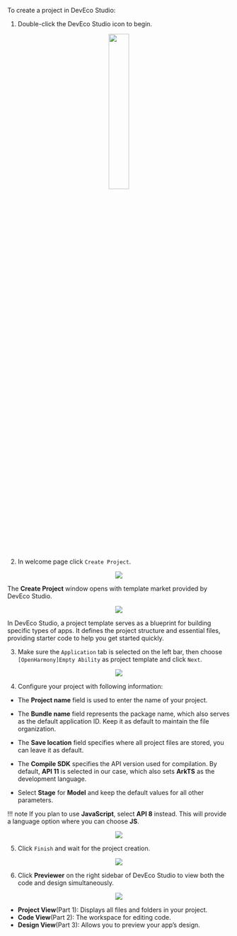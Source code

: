 To create a project in DevEco Studio:

1. Double-click the DevEco Studio icon to begin.
<div style="text-align:center">
    <img src='../images/image1.png' width='30%'>
</div>

2. In welcome page click `Create Project`.
<div style="text-align:center">
    <img src='../images/image2.png'>
</div>

The **Create Project** window opens with template market provided by DevEco Studio.
<div style="text-align:center">
    <img src='../images/image3.png'>
</div>

In DevEco Studio, a project template serves as a blueprint for building specific types of apps. It defines the project structure and essential files, providing starter code to help you get started quickly.

3. Make sure the `Application` tab is selected on the left bar, then choose `[OpenHarmony]Empty Ability` as project template and click `Next`.
<div style="text-align:center">
    <img src='../images/image4.png'>
</div>

4. Configure your project with following information:  

- The **Project name** field is used to enter the name of your project.

- The **Bundle name** field represents the package name, which also serves as the default application ID. Keep it as default to maintain the file organization.

- The **Save location** field specifies where all project files are stored, you can leave it as default.  

- The **Compile SDK** specifies the API version used for compilation. By default, **API 11** is selected in our case, which also sets **ArkTS** as the development language.  

- Select **Stage** for **Model** and keep the default values for all other parameters.

!!! note
     If you plan to use **JavaScript**, select **API 8** instead. This will provide a language option where you can choose **JS**.

<div style="text-align:center">
    <img src='../images/image5.png'>
</div>  

5. Click `Finish` and wait for the project creation.

<div style="text-align:center">
    <img src='../images/image6.png'>
</div> 

6. Click **Previewer** on the right sidebar of DevEco Studio to view both the code and design simultaneously.

<div style="text-align:center">
    <img src='../images/image7.png'>
</div> 

- **Project View**(Part 1): Displays all files and folders in your project.  
- **Code View**(Part 2): The workspace for editing code.  
- **Design View**(Part 3): Allows you to preview your app’s design.